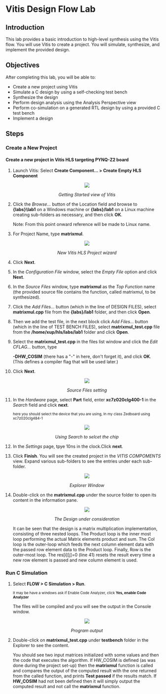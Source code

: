 # Vitis Design Flow Lab

## Introduction

This lab provides a basic introduction to high-level synthesis using the Vitis flow. You will use Vitis to create a project. You will simulate, synthesize, and implement the provided design.

## Objectives

After completing this lab, you will be able to:

* Create a new project using Vitis
* Simulate a C design by using a self-checking test bench
* Synthesize the design
* Perform design analysis using the Analysis Perspective view
* Perform co-simulation on a generated RTL design by using a provided C test bench
* Implement a design

## Steps

### Create a New Project

#### Create a new project in Vitis HLS targeting PYNQ-Z2 board
1. Launch Vitis: Select **Create Component... > Create Empty HLS Component**
    <p align="center">
    <img src ="./images/lab1_vitis/Figure1.jpg">
    </p>
    <p align = "center">
    <i>Getting Started view of Vitis</i>
    </p>
2. Click the *Browse…* button of the Location field and browse to **{labs}\\lab1** on a Windows machine or **{labs}/lab1** on a Linux machine creating sub-folders as necessary, and then click **OK**.
   
   Note: From this point onward reference will be made to Linux name.

3. For Project Name, type **matrixmul**.
    <p align="center">
    <img src ="./images/lab1_vitis/Figure2.jpg">
    </p>
    <p align = "center">
    <i>New Vitis HLS Project wizard</i>
    </p>

4. Click **Next**.
5. In the *Configuration File* window, select the *Empty File* option and click **Next**.
6. In the *Source Files* window, type **matrixmul** as the *Top Function* name (the provided source file contains the function, called matrixmul, to be synthesized).
7. Click the *Add Files…* button (which in the line of DESIGN FILES), select **matrixmul.cpp** file from the **{labs}/lab1** folder, and then click **Open**.
8. Then we add the test file, in the next block click *Add Files…* button (which in the line of TEST BENCH FILES), select **matrixmul_test.cpp** file from the **/home/xup/hls/labs/lab1** folder and click **Open**.
9.  Select the **matrixmul_test.cpp** in the files list window and click the *Edit CFLAG…* button, type</P> **-DHW_COSIM** (there has  a "-" in here, don't forget it), and click **OK**. (This defines a compiler flag that will be used later.)
10. Click **Next**.
    <p align="center">
    <img src ="./images/lab1_vitis/Figure3.jpg">
    </p>
    <p align = "center">
    <i>Source Files setting</i>
    </p>

11. In the *Hardware* page, select **Part** field, enter  **xc7z020clg400-1** in the *Search* field and click **next**.</p>
<sub>here you should select the device that you are using, In my class Zedboard using xc7z020clg484-1</sub>
    <p align="center">
    <img src ="./images/lab1_vitis/Figure4.jpg">
    </p>
    <p align = "center">
    <i>Using Search to selcet the chip</i>
    </p>

12. In the *Settings* page, tpye 10ns in the clock.Click **next**. 
13. Click **Finish**.
    You will see the created project in the *VITIS COMPOMENTS* view. Expand various sub-folders to see the entries under each sub-folder.
    <p align="center">
    <img src ="./images/lab1_vitis/Figure5.jpg">
    </p>
    <p align = "center">
    <i>Explorer Window</i>
    </p>
14. Double-click on the **matrixmul.cpp** under the source folder to open its content in the information pane.
    <p align="center">
    <img src ="./images/lab1_vitis/Figure6.jpg">
    </p>
    <p align = "center">
    <i>The Design under consideration</i>
    </p>
    It can be seen that the design is a matrix multiplication implementation, consisting of three nested loops. The Product loop is the inner most loop performing the actual Matrix elements product and sum. The Col loop is the outer-loop which feeds the next column element data with the passed row element data to the Product loop. Finally, Row is the outer-most loop. The res[i][j]=0 (line 41) resets the result every time a new row element is passed and new column element is used.

### Run C Simulation

1. Select **FLOW > C Simulation > Run**.</p>
   <sub>it may be have a windows ask if Enable Code Analyzer, click **Yes, enable Code Analyzer**</sub></p>
    The files will be compiled and you will see the output in the Console window.
    <p align="center">
    <img src ="./images/lab1_vitis/Figure7.jpg">
    </p>
    <p align = "center">
    <i>Program output</i>
    </p>
2. Double-click on **matrixmul_test.cpp** under **testbench** folder in the Explorer to see the content.

    You should see two input matrices initialized with some values and then the code that executes the algorithm. If HW_COSIM is defined (as was done during the project set-up) then the **matrixmul** function is called and compares the output of the computed result with the one returned from the called function, and prints **Test passed** if the results match.
    If **HW_COSIM** had not been defined then it will simply output the computed result and not call the **matrixmul** function.

